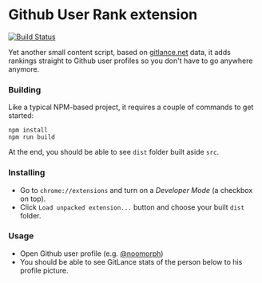 # Github User Rank extension

[![Build Status](https://travis-ci.org/noomorph/github-user-rank-extension.svg?branch=master)](https://travis-ci.org/noomorph/github-user-rank-extension)

Yet another small content script, based on [gitlance.net](http://beta.gitlance.net) data,
it adds rankings straight to Github user profiles so you don't have to go anywhere anymore.

### Building

Like a typical NPM-based project, it requires a couple of commands to get started:

```
npm install
npm run build
```

At the end, you should be able to see `dist` folder built aside `src`.

### Installing

* Go to `chrome://extensions` and turn on a *Developer Mode* (a checkbox on top).
* Click `Load unpacked extension...` button and choose your built `dist` folder.

### Usage

* Open Github user profile (e.g. [@noomorph](https://github.com/noomorph))
* You should be able to see GitLance stats of the person below to his profile picture.
